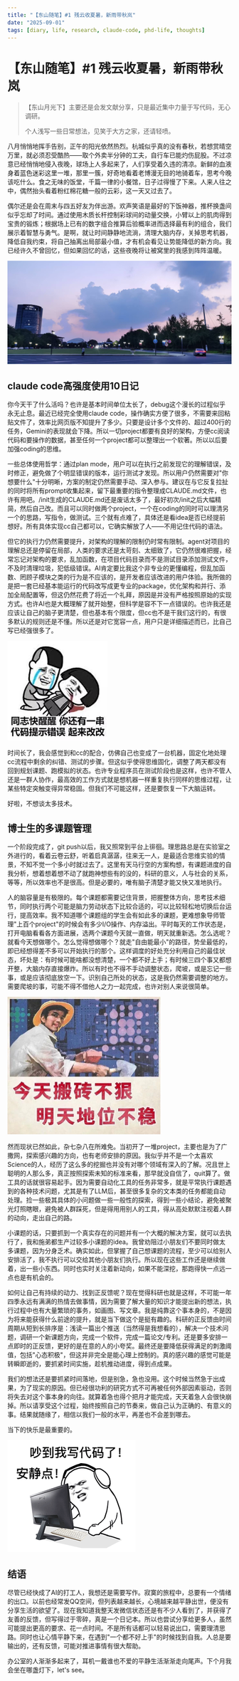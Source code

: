 ```yaml
---
title: "【东山随笔】#1 残云收夏暑，新雨带秋岚"
date: "2025-09-01"
tags: [diary, life, research, claude-code, phd-life, thoughts]
---
```


# 【东山随笔】#1 残云收夏暑，新雨带秋岚

> 【东山月光下】主要还是会发文献分享，只是最近集中力量于写代码，无心调研。
>
> 个人浅写一些日常想法，见笑于大方之家，还请轻喷。

八月悄悄地挥手告别，正午的阳光依然热烈。杭城似乎真的没有春秋，若想赏晴空万里，就必须忍受酷热——取个外卖半分钟的工夫，自行车已能灼伤屁股。不过凉意已经悄悄地侵入夜晚，球场上人多起来了，人们享受着久违的清凉。新鲜的血液身着蓝色迷彩这里一堆，那里一簇，好奇地看着老博漫无目的地骑着车，思考今晚该吃什么。食之无味的饭堂，千篇一律的小餐馆，日子过得慢了下来。人来人往之中，偶然抬头看着粉红棉花糖一般的云彩，这一天又过去了。

偶尔还是会在周末与四五好友为伴出游。欢声笑语是最好的下饭神器，推杯换盏间似乎忘却了时间。通过使用木质长杆控制彩球间的动量交换，小臂以上的肌肉得到宝贵的锻炼；根据场上已有的数字组合推算后验概率进而选择最有利的组合，我们展示着智慧与勇气。是啊，就让时间静静地流淌，清理大脑内存，关掉思考机器，降低自我约束，将自己抽离出局部最小值，才有机会看见让势能降低的新方向。我已经许久不曾回忆，但如果回忆的话，这些夜晚将让被窝里的我感到阵阵温暖。

![image-20250901132456997](diary.assets\image-20250901132456997.png)

## claude code高强度使用10日记

你今天干了什么活吗？也许是基本时间单位太长了，debug这个漫长的过程似乎永无止息。最近已经完全使用claude code，操作确实方便了很多，不需要来回粘贴文件了，效率比网页版不知提升了多少。只要是设计多个文件的、超过400行的任务，Gemini的表现就会下降。所以一切project都要有良好的架构，方便cc阅读代码和要操作的数据，甚至任何一个project都可以整理出一个软著。所以以后要加强coding的思维。

一些总体使用哲学：通过plan mode，用户可以在执行之前发现它的理解错误，及时修正，避免做了个明显错误的版本，运行测试才发现。所以用户仍然需要对"你想要什么"十分明晰，方案的制定仍然需要手动、深入参与。建议在与它反复拉扯的同时将所有prompt收集起来，留下最重要的指令整理成CLAUDE.md文件，也许有用吧。/init生成的CLAUDE.md还是废话太多了，最好初次/init之后大幅精简，然后自己改。而且可以同时做两个project，一个在coding的同时可以理清另一个的思路，写指令，做测试。三个就有点难了，具体还是看idea是否已经提前想好。所有具体实现cc自己都可以，它确实解放了人——不用记住代码的语法。

但它的执行力仍然需要提升，对架构的理解的限制仍时常有限制。agent对项目的理解总还是停留在局部，人类的要求还是太苛刻、太细致了，它仍然很难把握，经常忘记对架构的要求，乱加函数，在项目代码目录而不是测试目录添加测试文件，不及时清理垃圾，犯低级错误。AI肯定要比我这个非专业的更懂编程，但乱加函数、罔顾子模块之类的行为是不应该的，是开发者应该改进的用户体验。我所做的是把一套已经基本能运行的代码改写成更专业的package，优化架构和并行、添加全局配置等，但这仍然花费了将近一个礼拜，原因是并没有严格按照原始的实现方式。也许AI也是大概理解了就开始整，但科学是容不下一点错误的。也许我还是应该让自己的脑子更清楚，但也基本有个限度，但cc也不是干我们这行的，有很多默认的规则还是不懂。所以还是对它宽容一点，用户只是详细描述而已，比自己写已经强很多了。

![image-20250901132543672](diary.assets\image-20250901132543672.png)

时间长了，我会感觉到和cc的配合，仿佛自己也变成了一台机器，固定化地处理cc流程中剩余的纠错、测试的步骤。但这似乎使得思维固化，调整了两天都没有回到规划课题、跑模拟的状态。也许专业程序员在测试阶段也是这样，也许不管人还是一群人协作，最高效的工作方式就是想机器一样重复执行同样的思维过程，让某些特定突触变得异常稳固。但我们不可能这样，还是要恢复一下大脑运转。

好啦，不想谈太多技术。

## 博士生的多课题管理

一个阶段完成了，git push以后，我又照常到平台上徘徊。理思路总是在实验室之外进行的，看着云卷云舒，听着启真潺潺，往来无一人，是最适合思维实验的情景，不知不觉一个多小时就过去了。这里有天马行空的方案构想，有课题进度的自我分析，想着想着想不动了就跑神想些有的没的，科研的意义，人与社会的关系，等等，所以效率也不是很高。但是必要的，唯有脑子清楚才能又快又准地执行。

人的脑容量是有极限的。每个课题都需要记住背景，把握整体方向，思考技术细节，同时执行两个可能是脑力劳动状态下比较合适的，可以比较轻松地切换后台运行，提高效率。我不知道哪个课题组的学生会有如此多的课题，更难想象导师管理"上百个project"的时候会有多少I/O操作、内存溢出。平时每天的工作状态是，打开电脑看看各方面进展，选两个课题今天就一直做，明天就重新选。怎么选呢？就看今天想做哪个。怎么觉得想做哪个？就走"自由能最小"的路径，势垒最低的，即已经想得差不多可以开始执行的那个。这样调度的好处充分利用自己的最佳状态，坏处是：有时候可能啥都没想清楚，一个都不好上手；有时候三四个事又都想开整，大脑内存直接爆炸。所以有时也不得不手动调整状态，爬坡，或是忘记一些事，或是应该彻底放空一下。识别自己所处的状态，这是我仍然需要调整的地方。需要爬坡的事，可能不得不借他人之力一起完成，也许对别人来说很简单。

<img src="diary.assets\image-20250901132801506.png" alt="image-20250901132801506" style="zoom:50%;" />

然而现状已然如此，杂七杂八在所难免。当初开了一堆project，主要也是为了广撒网，探索感兴趣的方向，也有老师安排的原因。我似乎并不是一个太喜欢Science的人，经历了这么多的挖掘也并没有对哪个领域有深入的了解。况且世上聪明的人那么多，真正按照探索未知的标准来看，那早就没自信了，quit算了。做工具的话就很容易起手。因为需要自动化工具的任务非常多，就是平常执行课题遇到的各种技术问题，尤其是有了LLM后，甚至很多复杂的文本类的任务都能自动处理。捡一些极其具体的小问题做一些一般性的探索，得到一些小结论，避免被聚光灯照瞎眼，避免被人群踩死，但是得用用别人的工具，得从高处默默注视着人群的动向，走出自己的路。

小课题的话，只要抓到一个真实存在的问题并有一个大概的解决方案，就可以去执行了，我和施弟都生产过较多小课题的idea。我曾劝阻过小朋友们不要同时做太多课题，因为分身乏术。确实如此，但掌握了自己想课题的流程，至少可以给别人安排活了，我不执行可以交给其他小朋友们执行。所以现在这些工作还是继续做着，出一些小东西。同时也实时关注着新动向，如果不能深挖，那跑得快一点远一点也是有机会的。

如何让自己有持续的动力、找到正反馈呢？现在觉得科研也就是这样，不可能一年四季永远有满满的热情去做事情，因为需要了解大量的知识才能提出新的想法，执行过程中也有大量繁琐的事务，如画图、写文章。我是纯靠这个事本身的，不是因为将来能获得什么前途的提升，就是当下做这个是挺有趣的。科研的正反馈由时间周期从短到长排序是：浅读一篇出个推送（当然得是我想看的），解决一个技术问题，调研一个新课题方向，完成一个软件，完成一篇论文/专利。还是要多安排一点即时的正反馈，更好的是在意的人的小夸奖。最终还是要降低获得满足的刺激阈值，包括"心态积极"，但这并非完全是能心理上控制的。真的感兴趣的感觉可能是转瞬即逝的，要抓紧时间实施，趁机推动进度，得到点成果。

我们的想法还是要抓紧时间落地，但是别急，急也没用。这个时候当然急于出成果，为了现实的原因。但已经很功利的研究方式不可再被任何外部因素驱动，否则将失去对这个事本身的向往。就算着急也得个把月才能完成，天天着急人会很快崩掉。所以请享受这个过程，始终按照自己的节奏来，做自己认为正确的、有意义的事。结果就随缘了，相信以我们一般的水平，再差也不会差到哪去。

当下的快乐是最重要的。

![image-20250901132624008](diary.assets\image-20250901132624008.png)

## 结语

尽管已经快成了AI的打工人，我想还是需要写作。寂寞的旅程中，总要有一个情绪的出口。以前也经常发QQ空间，但列表越来越长，心境越来越平静出世，便没有分享生活的欲望了。现在我知道我整天发微信状态还是有不少人看到了，并获得了友善的反馈，但写得过于零碎，真是一个日记本。所以也尝试分享给更多人，虽然可能提出更高的要求、花一点时间。不是所有话都可以轻易说出口，需要理清思路。同时也让心情平静下来，在遇到"一个都不好上手"的时候找到自我。人总是要输出的，还有反馈，可能对推进事情有很大帮助。

办公室的人渐渐多起来了，耳机一戴谁也不爱的平静生活渐渐走向尾声。下个月我会坐在哪盏灯下，let's see。